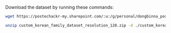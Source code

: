 Download the dataset by running these commands:

```bash
wget https://postechackr-my.sharepoint.com/:u:/g/personal/dongbinna_postech_ac_kr/EbMhBPnmIb5MutZvGicPKggBWKm5hLs0iwKfGW7_TwQIKg?download=1 -O custom_korean_family_dataset_resolution_128.zip

unzip custom_korean_family_dataset_resolution_128.zip -d ./custom_korean_family_dataset_resolution_128
```